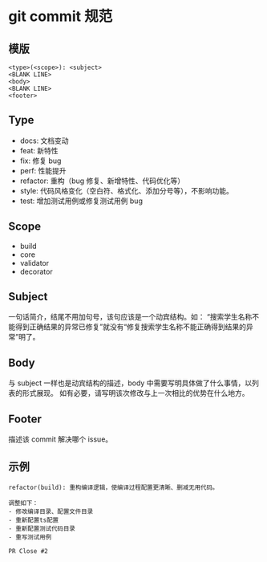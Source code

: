 # git commit 规范

## 模版

```
<type>(<scope>): <subject>
<BLANK LINE>
<body>
<BLANK LINE>
<footer>
```

## Type

- docs: 文档变动
- feat: 新特性
- fix: 修复 bug
- perf: 性能提升
- refactor: 重构（bug 修复、新增特性、代码优化等）
- style: 代码风格变化（空白符、格式化、添加分号等），不影响功能。
- test: 增加测试用例或修复测试用例 bug

## Scope

- build
- core
- validator
- decorator

## Subject

一句话简介，结尾不用加句号，该句应该是一个动宾结构。如：
“搜索学生名称不能得到正确结果的异常已修复”就没有“修复搜索学生名称不能正确得到结果的异常”明了。

## Body

与 subject 一样也是动宾结构的描述，body 中需要写明具体做了什么事情，以列表的形式展现。
如有必要，请写明该次修改与上一次相比的优势在什么地方。

## Footer

描述该 commit 解决哪个 issue。

## 示例

```
refactor(build): 重构编译逻辑，使编译过程配置更清晰、删减无用代码。

调整如下：
- 修改编译目录、配置文件目录
- 重新配置ts配置
- 重新配置测试代码目录
- 重写测试用例

PR Close #2
```
